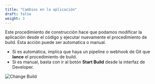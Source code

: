```yaml
---
title: "Cambios en la aplicación"
draft: false
weight: 3
---
```


Este procedimiento de construcción hace que podamos modificar la aplicación desde el código y ejecutar nuevamente el procedimiento de build. Esta acción puede ser automatica o manual.  
* Si es automática, implica que haya un pipeline o webhook de Git que **lance** el procedimiento de build.  
* Si es manual, basta con ir al botón **Start Build** desde la interfaz de Developer.  

![Change Build](/images/change-build.png)